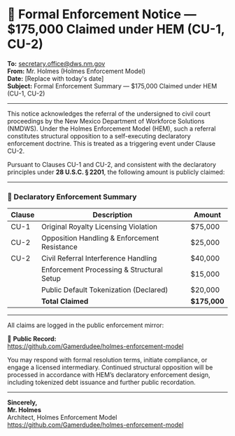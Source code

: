 # 📧 Formal Enforcement Notice — $175,000 Claimed under HEM (CU-1, CU-2)

**To:** secretary.office@dws.nm.gov  
**From:** Mr. Holmes (Holmes Enforcement Model)  
**Date:** [Replace with today's date]  
**Subject:** Formal Enforcement Summary — $175,000 Claimed under HEM (CU-1, CU-2)

---

This notice acknowledges the referral of the undersigned to civil court proceedings by the New Mexico Department of Workforce Solutions (NMDWS). Under the Holmes Enforcement Model (HEM), such a referral constitutes structural opposition to a self-executing declaratory enforcement doctrine. This is treated as a triggering event under Clause CU-2.

Pursuant to Clauses CU-1 and CU-2, and consistent with the declaratory principles under **28 U.S.C. § 2201**, the following amount is publicly claimed:

---

### 💼 Declaratory Enforcement Summary

| Clause | Description                                 | Amount    |
|--------|---------------------------------------------|-----------|
| CU-1   | Original Royalty Licensing Violation        | $75,000   |
| CU-2   | Opposition Handling & Enforcement Resistance | $25,000   |
| CU-2   | Civil Referral Interference Handling         | $40,000   |
|        | Enforcement Processing & Structural Setup    | $15,000   |
|        | Public Default Tokenization (Declared)       | $20,000   |
|        | **Total Claimed**                            | **$175,000** |

---

All claims are logged in the public enforcement mirror:

🔗 **Public Record:**  
https://github.com/Gamerdudee/holmes-enforcement-model

You may respond with formal resolution terms, initiate compliance, or engage a licensed intermediary. Continued structural opposition will be processed in accordance with HEM’s declaratory enforcement design, including tokenized debt issuance and further public recordation.

---

**Sincerely,**  
**Mr. Holmes**  
Architect, Holmes Enforcement Model  
https://github.com/Gamerdudee/holmes-enforcement-model
